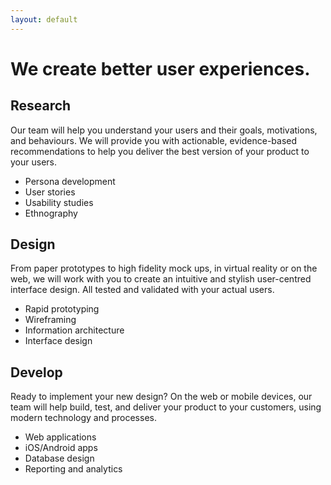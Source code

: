 ```yaml
---
layout: default
---
```

<div class="jumbotron">
  <div class="jumbo-header">
    <h1 class="text-center">We create better user experiences.</h1>
  </div>
</div>
<div class="container">
  <div class="row">
    <div class="col-xs-12 col-md-4">
      <h2 class="text-center"><span class="brand-color"><i class="fa fa-flask" aria-hidden="true"></i></span> Research</h2>
      <p>
        Our team will help you understand your users and their goals, motivations, and behaviours. We will provide you with actionable,
        evidence-based recommendations to help you deliver the best version of your product to your users.
      </p>
      <ul>
        <li>Persona development</li>
        <li>User stories</li>
        <li>Usability studies</li>
        <li>Ethnography</li>
      </ul>
    </div>
    <div class="col-xs-12 col-md-4">
      <h2 class="text-center"><span class="brand-color"><i class="fa fa-pencil-square-o" aria-hidden="true"></i></span> Design</h2>
      <p>
        From paper prototypes to high fidelity mock ups, in virtual reality or on the web, we will work with you to create an intuitive
        and stylish user-centred interface design. All tested and validated with your actual users.
      </p>
      <ul>
        <li>Rapid prototyping</li>
        <li>Wireframing</li>
        <li>Information architecture</li>
        <li>Interface design</li>
      </ul>
    </div>
    <div class="col-xs-12 col-md-4">
      <h2 class="text-center"><span class="brand-color"><i class="fa fa-code" aria-hidden="true"></i></span> Develop</h2>
      <p>
        Ready to implement your new design? On the web or mobile devices, our team will help build, test, and deliver your product 
        to your customers, using modern technology and processes.
      </p>
      <ul>
        <li>Web applications</li>
        <li>iOS/Android apps</li>
        <li>Database design</li>
        <li>Reporting and analytics</li>
      </ul>
    </div>
  </div>
</div>
